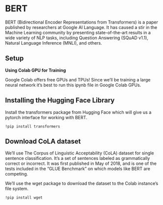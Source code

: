 # BERT

BERT (Bidirectional Encoder Representations from Transformers) is a paper published by researchers at Google AI Language. It has caused a stir in the Machine Learning community by presenting state-of-the-art results in a wide variety of NLP tasks, including Question Answering (SQuAD v1.1), Natural Language Inference (MNLI), and others.

## Setup

**Using Colab GPU for Training**

Google Colab offers free GPUs and TPUs! Since we’ll be training a large neural network it’s best to run this ipynb file in Google Colab GPUs.

## Installing the Hugging Face Library

Install the transformers package from Hugging Face which will give us a pytorch interface for working with BERT. 

`!pip install transformers`

## Download CoLA dataset

We’ll use The Corpus of Linguistic Acceptability (CoLA) dataset for single sentence classification. It’s a set of sentences labeled as grammatically correct or incorrect. It was first published in May of 2018, and is one of the tests included in the “GLUE Benchmark” on which models like BERT are competing.

We’ll use the wget package to download the dataset to the Colab instance’s file system.

`!pip install wget`

